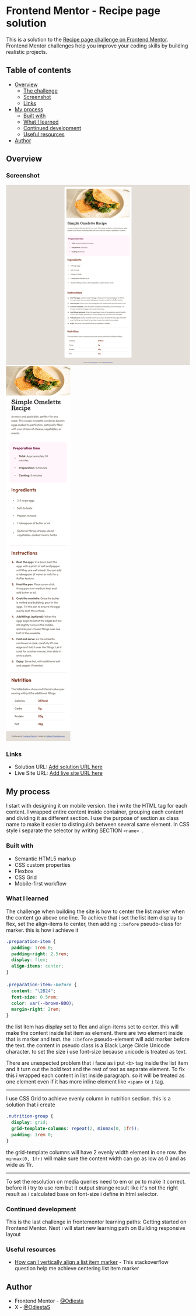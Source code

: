 # Frontend Mentor - Recipe page solution

This is a solution to the [Recipe page challenge on Frontend Mentor](https://www.frontendmentor.io/challenges/recipe-page-KiTsR8QQKm). Frontend Mentor challenges help you improve your coding skills by building realistic projects.

## Table of contents

- [Overview](#overview)
  - [The challenge](#the-challenge)
  - [Screenshot](#screenshot)
  - [Links](#links)
- [My process](#my-process)
  - [Built with](#built-with)
  - [What I learned](#what-i-learned)
  - [Continued development](#continued-development)
  - [Useful resources](#useful-resources)
- [Author](#author)

## Overview

### Screenshot

![Screenshot desktop](./screenshot-desktop.png)
![Screenshot mobile](./screenshot-mobile.png)

### Links

- Solution URL: [Add solution URL here](https://your-solution-url.com)
- Live Site URL: [Add live site URL here](https://your-live-site-url.com)

## My process

I start with designing it on mobile version. the i write the HTML tag for each content. I wrapped entire content inside container, grouping each content and dividing it as different section. I use the purpose of section as class name to make it easier to distinguish between several same element. In CSS style i separate the selector by writing SECTION `<name> `.

### Built with

- Semantic HTML5 markup
- CSS custom properties
- Flexbox
- CSS Grid
- Mobile-first workflow

### What I learned

The challenge when building the site is how to center the list marker when the content go above one line. To achieve that i set the list item display to flex, set the align-items to center, then adding `::before` pseudo-class for marker. this is how i achieve it

```css
.preparation-item {
  padding: 1rem 0;
  padding-right: 2.5rem;
  display: flex;
  align-items: center;
}

.preparation-item::before {
  content: "\2B24";
  font-size: 0.5rem;
  color: var(--brown-800);
  margin-right: 2rem;
}
```

the list item has display set to flex and align-items set to center. this will make the content inside list item as element. there are two element inside that is marker and text. the `::before` pseudo-element will add marker before the text. the content in pseudo class is a Black Large Circle Unicode character. to set the size i use font-size because unicode is treated as text.

There are unexpected problem that i face as i put `<b>` tag inside the list item and it turn out the bold text and the rest of text as separate element. To fix this i wrapped each content in list inside paragraph. so it will be treated as one element even if it has more inline element like `<span>` or `i` tag.

---

I use CSS Grid to achieve evenly column in nutrition section. this is a solution that i create

```css
.nutrition-group {
  display: grid;
  grid-template-columns: repeat(2, minmax(0, 1fr));
  padding: 1rem 0;
}
```

the grid-template columns will have 2 evenly width element in one row. the `minmax(0, 1fr)` will make sure the content width can go as low as 0 and as wide as 1fr.

---

To set the resolution on media queries need to em or px to make it correct. before it i try to use rem but it output strange result like it's not the right result as i calculated base on font-size i define in html selector.

### Continued development

This is the last challenge in frontementor learning paths: Getting started on Frontend Mentor. Next i will start new learning path on Building responsive layout

### Useful resources

- [How can I vertically align a list item marker](https://stackoverflow.com/questions/69874236/how-can-i-vertically-align-a-list-item-marker) - This stackoverflow question help me achieve centering list item marker

## Author

- Frontend Mentor - [@Odiesta](https://www.frontendmentor.io/profile/Odiesta)
- X - [@OdiestaS](https://x.com/OdiestaS)
